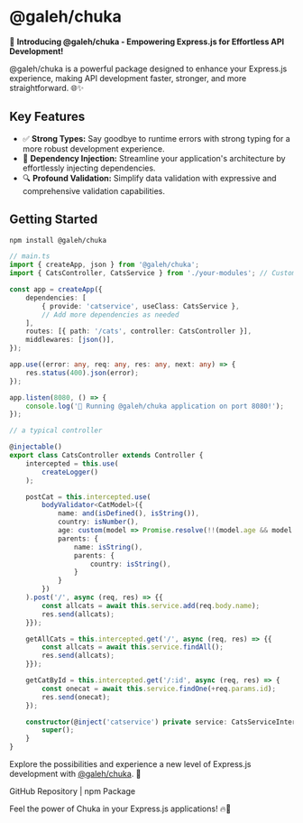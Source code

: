 # @galeh/chuka

🚀 **Introducing @galeh/chuka - Empowering Express.js for Effortless API Development!**

@galeh/chuka is a powerful package designed to enhance your Express.js experience, making API development faster, stronger, and more straightforward. 🌐✨

## Key Features

- ✅ **Strong Types:** Say goodbye to runtime errors with strong typing for a more robust development experience.
- 🔄 **Dependency Injection:** Streamline your application's architecture by effortlessly injecting dependencies.
- 🔍 **Profound Validation:** Simplify data validation with expressive and comprehensive validation capabilities.

## Getting Started

```bash
npm install @galeh/chuka
```
```typescript
// main.ts
import { createApp, json } from '@galeh/chuka';
import { CatsController, CatsService } from './your-modules'; // Customize based on your project structure

const app = createApp({
    dependencies: [
        { provide: 'catservice', useClass: CatsService },
        // Add more dependencies as needed
    ],
    routes: [{ path: '/cats', controller: CatsController }],
    middlewares: [json()],
});

app.use((error: any, req: any, res: any, next: any) => {
    res.status(400).json(error);
});

app.listen(8080, () => {
    console.log('🚀 Running @galeh/chuka application on port 8080!');
});

```

```typescript
// a typical controller

@injectable()
export class CatsController extends Controller {
    intercepted = this.use(
        createLogger()
    );

    postCat = this.intercepted.use(
        bodyValidator<CatModel>({
            name: and(isDefined(), isString()),
            country: isNumber(),
            age: custom(model => Promise.resolve(!!(model.age && model.age > 2))),
            parents: {
                name: isString(),
                parents: {
                    country: isString(),
                }
            }
        })
    ).post('/', async (req, res) => {{
        const allcats = await this.service.add(req.body.name);
        res.send(allcats);
    }});

    getAllCats = this.intercepted.get('/', async (req, res) => {{
        const allcats = await this.service.findAll();
        res.send(allcats);
    }});

    getCatById = this.intercepted.get('/:id', async (req, res) => {
        const onecat = await this.service.findOne(+req.params.id);
        res.send(onecat);
    });

    constructor(@inject('catservice') private service: CatsServiceInterface) {
        super();
    }
}

```
Explore the possibilities and experience a new level of Express.js development with [@galeh/chuka](https://www.npmjs.com/package/@galeh/chuka). 🌟


GitHub Repository | npm Package

Feel the power of Chuka in your Express.js applications! 🔥🚀
